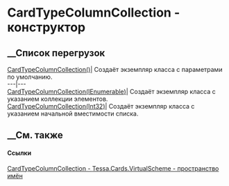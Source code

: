 # CardTypeColumnCollection - конструктор
##  __Список перегрузок
[CardTypeColumnCollection()](M_Tessa_Cards_VirtualScheme_CardTypeColumnCollection__ctor.htm)|
Создаёт экземпляр класса с параметрами по умолчанию.  
---|---  
[CardTypeColumnCollection(IEnumerable<CardTypeSectionColumn>)](M_Tessa_Cards_VirtualScheme_CardTypeColumnCollection__ctor_1.htm)|
Создаёт экземпляр класса с указанием коллекции элементов.  
[CardTypeColumnCollection(Int32)](M_Tessa_Cards_VirtualScheme_CardTypeColumnCollection__ctor_2.htm)|
Создаёт экземпляр класса с указанием начальной вместимости списка.  
##  __См. также
#### Ссылки
[CardTypeColumnCollection -
](T_Tessa_Cards_VirtualScheme_CardTypeColumnCollection.htm)
[Tessa.Cards.VirtualScheme - пространство
имён](N_Tessa_Cards_VirtualScheme.htm)
